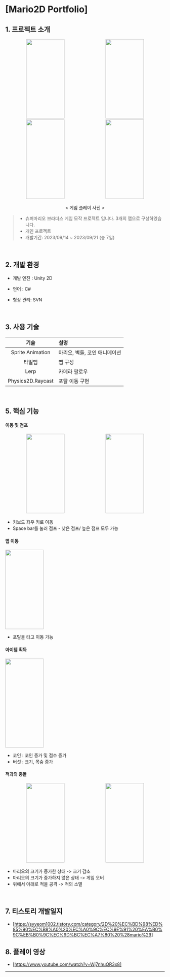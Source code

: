 # [Mario2D Portfolio]


## 1. 프로젝트 소개

<div align="center">
  
  <img src="https://github.com/user-attachments/assets/29e21f73-01e5-477d-a38d-913ac11fe60c" width="49%" height="250"/>
  <img src="https://github.com/user-attachments/assets/1d3157e0-772e-4b68-98ed-1be168f8ba80" width="49%" height="250"/>
  <img src="https://github.com/user-attachments/assets/a413ad52-bd79-4639-b783-5703c9eea305" width="49%" height="250"/>
  <img src="https://github.com/user-attachments/assets/f01b9e66-8f86-4e27-beeb-e68c09cc626f" width="49%" height="250"/>

  < 게임 플레이 사진 >

</div>

> + 슈퍼마리오 브라더스 게임 모작 프로젝트 입니다. 3개의 맵으로 구성하였습니다.
> + 개인 프로젝트
> + 개발기간: 2023/09/14 ~ 2023/09/21 (총 7일)


<br>

## 2. 개발 환경

+ 개발 엔진 : Unity 2D

+ 언어 : C#

+ 형상 관리: SVN

<br>

## 3. 사용 기술
| 기술 | 설명 |
|:---:|:---|
| Sprite Animation | 마리오, 벽돌, 코인 애니메이션 |
| 타일맵 | 맵 구성 |
| Lerp | 카메라 팔로우 |
| Physics2D.Raycast | 포탈 이동 구현 |

<br>


## 5. 핵심 기능


#### 이동 및 점프
<div align="center">

  <img src="https://github.com/user-attachments/assets/b5a4a45f-0e65-4c2e-b951-2a5d68f33a9b" width="49%" height="250"/>
  <img src="https://github.com/user-attachments/assets/b169959e-346d-41ea-aa84-9cc0e391c5c2" width="49%" height="250"/>

</div>

+ 키보드 좌우 키로 이동
+ Space bar를 눌러 점프 - 낮은 점프/ 높은 점프 모두 가능


#### 맵 이동
  <img src="https://github.com/user-attachments/assets/a2cd8605-1667-427a-94ae-db7e649f0a10" width="49%" height="250"/>


+ 포탈을 타고 이동 가능


#### 아이템 획득 
<img src="https://github.com/user-attachments/assets/cfb40d72-4653-4f2c-a9b6-27c183203199" width="49%" height="280"/>

+ 코인 : 코인 증가 및 점수 증가
+ 버섯 : 크기, 목숨 증가


#### 적과의 충돌
<div align="center">

  <img src="https://github.com/user-attachments/assets/01a19714-e864-490f-8a6e-50a9adf84dca" width="49%" height="250"/>
  <img src="https://github.com/user-attachments/assets/305bd35b-0314-4855-9acf-2f8ececc34fc" width="49%" height="250"/>

</div>

+ 마리오의 크기가 증가한 상태 -> 크기 감소
+ 마리오의 크기가 증가하지 않은 상태 -> 게임 오버
+ 위에서 아래로 적을 공격 -> 적의 소멸



<br>


## 7. 티스토리 개발일지
+ [https://syyeom1002.tistory.com/category/2D%20%EC%BD%98%ED%85%90%EC%B8%A0%20%EC%A0%9C%EC%9E%91%20%EA%B0%9C%EB%B0%9C%EC%9D%BC%EC%A7%80%20%28mario%29]


## 8. 플레이 영상
+ [https://www.youtube.com/watch?v=Wj7nhuQR3x8]

---

